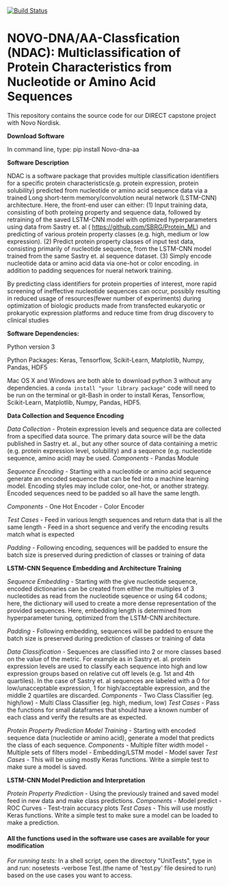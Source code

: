 [![Build Status](https://travis-ci.org/jayruth/NovoNordisk_Capstone.svg?branch=master)](https://travis-ci.org/jayruth/NovoNordisk_Capstone)

# NOVO-DNA/AA-Classfication (NDAC): Multiclassification of Protein Characteristics from Nucleotide or Amino Acid Sequences 

This repository contains the source code for our DIRECT capstone project with Novo Nordisk.

**Download Software**

In command line, type: pip install Novo-dna-aa

**Software Description**

NDAC is a software package that provides multiple classification identifiers for a specific protein characteristics(e.g. protein expression, protein solubility) predicted from nucleotide or amino acid sequence data via a trained Long short-term memory/convolution neural network (LSTM-CNN) architecture. Here, the front-end user can either: (1) Input training data, consisting of both proteing property and sequence data, followed by retraining of the saved LSTM-CNN model with optimized hyperparameters using data from Sastry et. al ( https://github.com/SBRG/Protein_ML) and predicting of various protein property classes (e.g. high, medium or low expression). 
(2) Predict protein property classes of input test data, consisting primarily of nucleotide sequence, from the LSTM-CNN model trained from the same Sastry et. al sequence dataset. (3) Simply encode nucleotide data or amino acid data via one-hot or color encoding. in addition to padding sequences for nueral network training. 

By predicting class identifiers for protein properties of interest, more rapid screening of ineffective nucleotide sequences can occur, possibly resulting in reduced usage of resources(fewer number of experiments) during optimization of biologic products made from transfected eukaryotic or prokaryotic expression platforms and reduce time from drug discovery to clinical studies

**Software Dependencies:**

Python version 3

Python Packages: Keras, Tensorflow, Scikit-Learn, Matplotlib, Numpy, Pandas, HDF5

Mac OS X and Windows are both able to download python 3 without any dependencies. a `conda install "your library package"` code will need to be run on the terminal or git-Bash in order to install Keras, Tensorflow, Scikit-Learn, Matplotlib, Numpy, Pandas, HDF5. 

**Data Collection and Sequence Encoding**

*Data Collection*
    - Protein expression levels and sequence data are collected from a specified data source.  The primary data source will be the data published in Sastry et. al., but any other source of data containing a metric (e.g. protein expression level, solubility) and a sequence (e.g. nucleotide sequence, amino acid) may be used.
      *Components*
            - Pandas Module
  
*Sequence Encoding*
     - Starting with a nucleotide or amino acid sequence generate an encoded sequence that can be fed into a machine learning model.  Encoding styles may include color, one-hot, or another strategy.  Encoded sequences need to be padded so all have the same length.
      
   *Components*
            - One Hot Encoder
            - Color Encoder
      
   *Test Cases*
            - Feed in various length sequences and return data that is all the same length
            - Feed in a short sequence and verify the encoding results match what is expected 
      
   *Padding*
          - Following encoding, sequences will be padded to ensure the batch size is preserved during prediction of classes or training of data
 
**LSTM-CNN Sequence Embedding and Architecture Training**

*Sequence Embedding*
          - Starting with the give nucleotide sequence, encoded dictionaries can be created from either the multiples of 3 nucleotides as read from the nucleotide sqeuence or using 64 codons; here, the dictionary will used to create a more dense representation of the provided sequences. Here, embedding length is determined from hyperparameter tuning, optimized from the LSTM-CNN architecture.
    
   *Padding*
          - Following embedding, sequences will be padded to ensure the batch size is preserved during prediction of classes or training of data
   
*Data Classification*
          - Sequences are classified into 2 or more classes based on the value of the metric. For example as in Sastry et. al.  protein expression levels are used to classify each sequence into high and low expression groups based on relative cut off levels (e.g. 1st and 4th quartiles).  In the case of Sastry et. al sequences are labeled with a 0 for low/unacceptable expression, 1 for high/acceptable expression, and the middle 2 quartiles are discarded. 
        *Components*
              - Two Class Classifier (eg. high/low)
              - Multi Class Classifier (eg. high, medium, low)
       *Test Cases*
              - Pass the functions for small dataframes that should have a known number of each class and verify the results are as expected.

*Protein Property Prediction Model Training*
          - Starting with encoded sequence data (nucleotide or amino acid), generate a model that predicts the class of each sequence. 
   *Components*
          - Multiple filter width model
          - Multiple sets of filters model
          - Embedding/LSTM model
          - Model saver
   *Test Cases*
          - This will be using mostly Keras functions.  Write a simple test to make sure a model is saved.


**LSTM-CNN Model Prediction and Interpretation**

*Protein Property Prediction*
          - Using the previously trained and saved model feed in new data and make class predictions. 
      *Components*
           - Model predict
           - ROC Curves 
           - Test-train accuracy plots
      *Test Cases*
           - This will use mostly Keras functions.  Write a simple test to make sure a model can be loaded to make a prediction. 


#### All the functions used in the software use cases are available for your modification

*For running tests:*
In a shell script, open the directory "UnitTests", type in and run: nosetests -verbose Test.(the name of 'test.py' file desired to run) based on the use cases you want to access.
